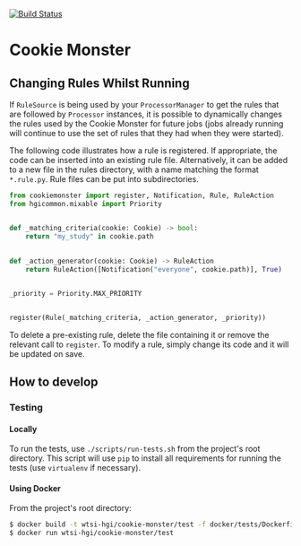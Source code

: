 [![Build Status](https://travis-ci.org/wtsi-hgi/cookie-monster.svg)](https://travis-ci.org/wtsi-hgi/cookie-monster)

# Cookie Monster

## Changing Rules Whilst Running
If ``RuleSource`` is being used by your ``ProcessorManager`` to get the rules that are followed by ``Processor``
instances, it is possible to dynamically changes the rules used by the Cookie Monster for future jobs (jobs already 
running will continue to use the set of rules that they had when they were started).

The following code illustrates how a rule is registered. If appropriate, the code can be inserted into an existing rule 
file. Alternatively, it can be added to a new file in the rules directory, with a name matching the format 
``*.rule.py``. Rule files can be put into subdirectories.
```python
from cookiemonster import register, Notification, Rule, RuleAction
from hgicommon.mixable import Priority 


def _matching_criteria(cookie: Cookie) -> bool:
    return "my_study" in cookie.path
    
    
def _action_generator(cookie: Cookie) -> RuleAction
    return RuleAction([Notification("everyone", cookie.path)], True)


_priority = Priority.MAX_PRIORITY


register(Rule(_matching_criteria, _action_generator, _priority))
```

To delete a pre-existing rule, delete the file containing it or remove the relevant call to ``register``. To modify a 
rule, simply change its code and it will be updated on save.


## How to develop
### Testing
#### Locally
To run the tests, use ``./scripts/run-tests.sh`` from the project's root directory. This script will use ``pip`` to 
install all requirements for running the tests (use `virtualenv` if necessary).

#### Using Docker
From the project's root directory:
```bash
$ docker build -t wtsi-hgi/cookie-monster/test -f docker/tests/Dockerfile .
$ docker run wtsi-hgi/cookie-monster/test
```